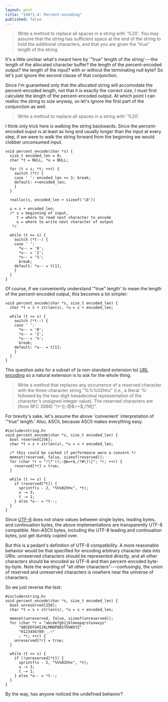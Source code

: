 ```yaml
---
layout: post
title: "150?1.4: Percent-encoding"
published: false
---
```


> Write a method to replace all spaces in a string with '%20'.  You may
> assume that the string has sufficient space at the end of the string
> to hold the additional characters, and that you are given the "true"
> length of the string.

It's a little unclear what's meant here by '"true" length of the
string'---the length of the allocated character buffer? the length of
the percent-encoded output? the length of the input? with or without the
terminating null byte?  So let's just ignore the second clause of that
conjunction.

Since I'm guaranteed only that the allocated string will accomodate the
percent-encoded length, not that it is exactly the correct size, I must
first calculate the length of the percent-encoded output.  At which
point I can realloc the string to size anyway, so let's ignore the first
part of the conjunction as well.

> Write a method to replace all spaces in a string with '%20'.

I think only trick here is walking the string backwards.  Since the
percent-encoded ouput is at least as long and usually longer than the
input at every step, if we were to walk the string forward from the
beginning we would clobber unconsumed input.

    void percent_encode(char *s) {
      size_t encoded_len = 0;
      char *t = NULL, *u = NULL;

      for (t = s; *t; ++t) {
        switch (*t) {
        case ' ': encoded_len += 3; break;
        default: ++encoded_len;
        }
      }

      realloc(s, encoded_len + sizeof('\0'))

      u = s + encoded_len;
      /* s = beginning of input,
         t = where to read next character to encode
         u = where to write next character of output
       */

      while (t >= s) {
        switch (*t--) {
        case ' ':
          *u-- = '0';
          *u-- = '2';
          *u-- = '%';
          break;
        default: *u-- = t[1];
        }
      }
    }

Of course, if we conveniently understand '"true" length' to mean the
length of the percent-encoded output, this becomes a lot simpler:

    void percent_encode(char *s, size_t encoded_len) {
      char *t = s + strlen(s), *u = s + encoded_len;

      while (t >= s) {
        switch (*t--) {
        case ' ':
          *u-- = '0';
          *u-- = '2';
          *u-- = '%';
          break;
        default: *u-- = t[1];
        }
      }
    }

This question asks for a subset of (a non-standard extension to) 
[URL encoding](http://en.wikipedia.org/wiki/Percent-encoding)
so a natural extension is to ask for the whole thing. 

> Write a method that replaces any occurrence of a reserved character
> with the three-character string "%%%02hhx" (i.e., a literal '%'
> followed by the two-digit hexadecimal representation of the
> character's unsigned integer value).  The reserved characters are
> (from RFC 3986) "!\*'();:@&=+$,/?#\[\]".

For brevity's sake, let's assume the above 'convenient' interpretation
of '"true" length.'  Also, ASCII, because ASCII makes everything easy.

    #include<string.h>
    void percent_encode(char *s, size_t encoded_len) {
      bool reserved[256];
      char *t = s + strlen(s), *u = s + encoded_len;

      /* this could be cached if performance were a concern */
      memset(reserved, false, sizeof(reserved));
      for (char *r = "!\*'();:@&=+$,/?#\[\]"; *r; ++r) {
        reserved[*r] = true;
      }

      while (t >= s) {
        if (reserved[*t]) {
          sprintf(u - 2, "%%%02hhx", *t);
          u -= 3;
          t -= 1;
        } else *u-- = *t--;
      }
    }

Since [UTF-8](http://en.wikipedia.org/wiki/Utf-8#Description) does not
share values between single bytes, leading bytes, and continuation
bytes, the above implementations are transparently UTF-8 compatible.
Non-ASCII bytes, including the UTF-8 leading and continuation bytes,
just get dumbly copied over.

But this is a pedant's definition of UTF-8 compatibility.  A more
reasonable behavior would be that specified for encoding arbitrary
character data into URIs:  unreserved characters should be represented
directly, and all other characters should be encoded as UTF-8 and then
percent-encoded byte-by-byte.  Note the wording of "all other
characters"---confusingly, the union of reserved and unreserved
characters is nowhere near the universe of characters.

So we just reverse the test:

    #include<string.h>
    void percent_encode(char *s, size_t encoded_len) {
      bool unreserved[256];
      char *t = s + strlen(s), *u = s + encoded_len;

      memset(unreserved, false, sizeof(unreserved));
      for (char *r = "abcdefghijklmnopqrstuvwxyz"
          "ABCDEFGHIJKLMNOPQRSTUVWXYZ"
          "0123456789-_.~"
          ; *r; ++r) {
        unreserved[*r] = true;
      }

      while (t >= s) {
        if (!unreserved[*t]) {
          sprintf(u - 2, "%%%02hhx", *t);
          u -= 3;
          t -= 1;
        } else *u-- = *t--;
      }
    }

By the way, has anyone noticed the undefined behavior?
